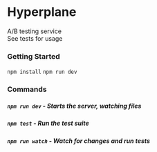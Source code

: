 Hyperplane
==========

A/B testing service  
See tests for usage

### Getting Started
`npm install`
`npm run dev`


### Commands
##### `npm run dev` - Starts the server, watching files
##### `npm test` - Run the test suite
##### `npm run watch` - Watch for changes and run tests
